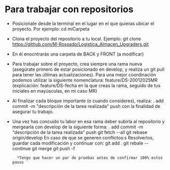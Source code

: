 # Para trabajar con repositorios
- Posicionate desde la terminal en el lugar en el que quieras ubicar el proyecto. Por ejemplo:
        cd miCarpeta

- Clona el proyecto del repositorio a tu local. Ejemplo:
        git clone https://github.com/M-Rossado/Logistica_Almacen_Upgraders.git

- En él enocntrarás una carpeta de BACK y FRONT (a modificar)

- Para trabajar sobre el proyecto, crea siempre una rama nueva (asegúrate primero de estar posicionado en develop, y realiza un git pull para tener las últimas actualizaciones). 
Para una mejor coordinación podemos utilizar la siguiente nomenclatura:
        feature/DS-20012025MR
    (explicación: feature/DS-fecha en la que creas la rama, seguido de tus iniciales en mayúsculas, en mi caso MR)

- Al finalizar cada bloque importante (o cuando consideres), realiza: 
        . add 
        commit -m "descripción de la tarea realizada"
        push
  con la finalidad de asegurar tu trabajo.

- Una vez has concuido tu labor en esa rama deber subirla al repositorio y mergearla con develop de la siguiente forma:
        . add 
        commit -m "descripción de la tarea realizada"
        push
        git fetch --all
        git rebase origin/develop
                    En caso de que se generen conflictos:s
                    Resolverlos, guardar cada modificación y continuar con:
                    git add .
                    git rebale --continue
        git merge
        git push -f

        *Tengo que hacer un par de pruebas antes de confirmar 100% estos pasos 

    


